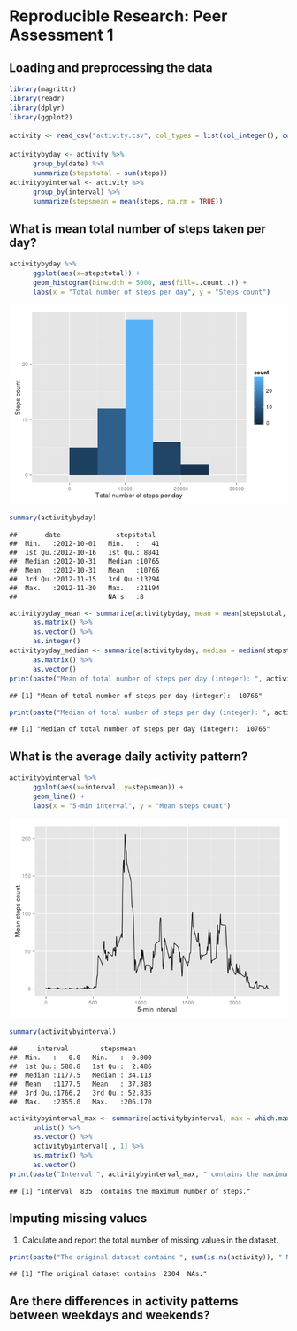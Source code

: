 # Reproducible Research: Peer Assessment 1


## Loading and preprocessing the data

```r
library(magrittr)
library(readr)
library(dplyr)
library(ggplot2)

activity <- read_csv("activity.csv", col_types = list(col_integer(), col_date(), col_integer()))

activitybyday <- activity %>%
      group_by(date) %>%
      summarize(stepstotal = sum(steps))
activitybyinterval <- activity %>%
      group_by(interval) %>%
      summarize(stepsmean = mean(steps, na.rm = TRUE))
```

## What is mean total number of steps taken per day?

```r
activitybyday %>%
      ggplot(aes(x=stepstotal)) +
      geom_histogram(binwidth = 5000, aes(fill=..count..)) +
      labs(x = "Total number of steps per day", y = "Steps count")
```

![](PA1_template_files/figure-html/histogram-1.png) 

```r
summary(activitybyday)
```

```
##       date              stepstotal   
##  Min.   :2012-10-01   Min.   :   41  
##  1st Qu.:2012-10-16   1st Qu.: 8841  
##  Median :2012-10-31   Median :10765  
##  Mean   :2012-10-31   Mean   :10766  
##  3rd Qu.:2012-11-15   3rd Qu.:13294  
##  Max.   :2012-11-30   Max.   :21194  
##                       NA's   :8
```

```r
activitybyday_mean <- summarize(activitybyday, mean = mean(stepstotal, na.rm = TRUE)) %>%
      as.matrix() %>%
      as.vector() %>%
      as.integer()
activitybyday_median <- summarize(activitybyday, median = median(stepstotal, na.rm = TRUE)) %>%
      as.matrix() %>%
      as.vector()
print(paste("Mean of total number of steps per day (integer): ", activitybyday_mean))
```

```
## [1] "Mean of total number of steps per day (integer):  10766"
```

```r
print(paste("Median of total number of steps per day (integer): ", activitybyday_median))
```

```
## [1] "Median of total number of steps per day (integer):  10765"
```

## What is the average daily activity pattern?

```r
activitybyinterval %>%
      ggplot(aes(x=interval, y=stepsmean)) +
      geom_line() +
      labs(x = "5-min interval", y = "Mean steps count")
```

![](PA1_template_files/figure-html/activity-1.png) 

```r
summary(activitybyinterval)
```

```
##     interval        stepsmean      
##  Min.   :   0.0   Min.   :  0.000  
##  1st Qu.: 588.8   1st Qu.:  2.486  
##  Median :1177.5   Median : 34.113  
##  Mean   :1177.5   Mean   : 37.383  
##  3rd Qu.:1766.2   3rd Qu.: 52.835  
##  Max.   :2355.0   Max.   :206.170
```

```r
activitybyinterval_max <- summarize(activitybyinterval, max = which.max(stepsmean)) %>%
      unlist() %>%
      as.vector() %>%
      activitybyinterval[., 1] %>%
      as.matrix() %>%
      as.vector()
print(paste("Interval ", activitybyinterval_max, " contains the maximum number of steps."))
```

```
## [1] "Interval  835  contains the maximum number of steps."
```


## Imputing missing values
1. Calculate and report the total number of missing values in the dataset.

```r
print(paste("The original dataset contains ", sum(is.na(activity)), " NAs."))
```

```
## [1] "The original dataset contains  2304  NAs."
```

## Are there differences in activity patterns between weekdays and weekends?
